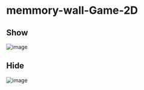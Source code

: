 # memmory-wall-Game-2D

## Show
![image](https://github.com/user-attachments/assets/c24db712-5bfb-4976-831e-3179c5699729)

## Hide

![image](https://github.com/user-attachments/assets/2aabec5b-ecc4-422e-aaec-1b165d004934)

